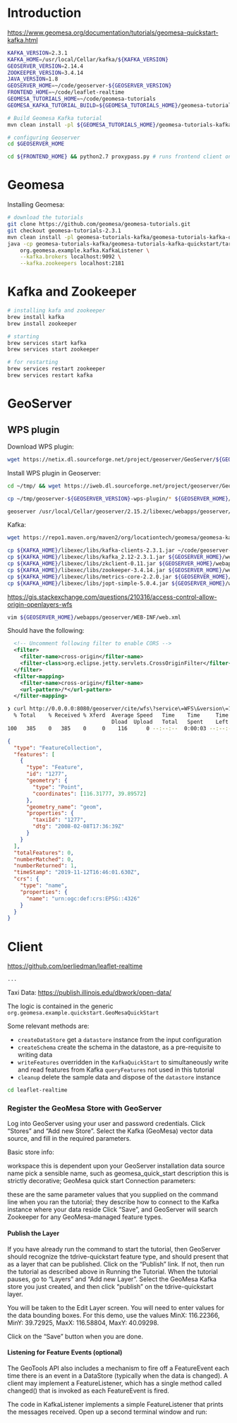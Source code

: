 # Introduction

https://www.geomesa.org/documentation/tutorials/geomesa-quickstart-kafka.html

```sh
KAFKA_VERSION=2.3.1
KAFKA_HOME=/usr/local/Cellar/kafka/${KAFKA_VERSION}
GEOSERVER_VERSION=2.14.4
ZOOKEEPER_VERSION=3.4.14
JAVA_VERSION=1.8
GEOSERVER_HOME=~/code/geoserver-${GEOSERVER_VERSION}
FRONTEND_HOME=~/code/leaflet-realtime
GEOMESA_TUTORIALS_HOME=~/code/geomesa-tutorials
GEOMESA_KAFKA_TUTORIAL_BUILD=${GEOMESA_TUTORIALS_HOME}/geomesa-tutorials-kafka/geomesa-tutorials-kafka-quickstart/target/geomesa-tutorials-kafka-quickstart-2.3.1.jar

# Build Geomesa Kafka tutorial
mvn clean install -pl ${GEOMESA_TUTORIALS_HOME}/geomesa-tutorials-kafka/geomesa-tutorials-kafka-quickstart -am

# configuring Geoserver
cd $GEOSERVER_HOME

cd ${FRONTEND_HOME} && python2.7 proxypass.py # runs frontend client on 0.0.0.0:8880

```

# Geomesa

Installing Geomesa:

```sh
# download the tutorials
git clone https://github.com/geomesa/geomesa-tutorials.git
git checkout geomesa-tutorials-2.3.1
mvn clean install -pl geomesa-tutorials-kafka/geomesa-tutorials-kafka-quickstart -am
java -cp geomesa-tutorials-kafka/geomesa-tutorials-kafka-quickstart/target/geomesa-tutorials-kafka-quickstart-2.3.1.jar \
    org.geomesa.example.kafka.KafkaListener \
    --kafka.brokers localhost:9092 \
    --kafka.zookeepers localhost:2181
```

# Kafka and Zookeeper

```sh
# installing kafa and zookeeper
brew install kafka
brew install zookeeper

# starting
brew services start kafka
brew services start zookeeper

# for restarting
brew services restart zookeeper
brew services restart kafka
```

# GeoServer

## WPS plugin

Download WPS plugin:

```sh
wget https://netix.dl.sourceforge.net/project/geoserver/GeoServer/${GEOSERVER_VERSION}/geoserver-${GEOSERVER_VERSION}-bin.zip

```

Install WPS plugin in Geoserver:

```sh
cd ~/tmp/ && wget https://iweb.dl.sourceforge.net/project/geoserver/GeoServer/${GEOSERVER_VERSION}/extensions/geoserver-${GEOSERVER_VERSION}-wps-plugin.zip

cp ~/tmp/geoserver-${GEOSERVER_VERSION}-wps-plugin/* ${GEOSERVER_HOME}/webapps/geoserver/WEB-INF/lib

geoserver /usr/local/Cellar/geoserver/2.15.2/libexec/webapps/geoserver/data
```

Kafka:

```sh
wget https://repo1.maven.org/maven2/org/locationtech/geomesa/geomesa-kafka-gs-plugin_2.11/2.3.2/geomesa-kafka-gs-plugin_2.11-2.3.2-install.tar.gz
```

```sh
cp ${KAFKA_HOME}/libexec/libs/kafka-clients-2.3.1.jar ~/code/geoserver-${GEOSERVER_VERSION}/webapps/geoserver/WEB-INF/lib
cp ${KAFKA_HOME}/libexec/libs/kafka_2.12-2.3.1.jar ${GEOSERVER_HOME}/webapps/geoserver/WEB-INF/lib
cp ${KAFKA_HOME}/libexec/libs/zkclient-0.11.jar ${GEOSERVER_HOME}/webapps/geoserver/WEB-INF/lib
cp ${KAFKA_HOME}/libexec/libs/zookeeper-3.4.14.jar ${GEOSERVER_HOME}/webapps/geoserver/WEB-INF/lib
cp ${KAFKA_HOME}/libexec/libs/metrics-core-2.2.0.jar ${GEOSERVER_HOME}/webapps/geoserver/WEB-INF/lib
cp ${KAFKA_HOME}/libexec/libs/jopt-simple-5.0.4.jar ${GEOSERVER_HOME}/webapps/geoserver/WEB-INF/lib
```

https://gis.stackexchange.com/questions/210316/access-control-allow-origin-openlayers-wfs

```sh
vim ${GEOSERVER_HOME}/webapps/geoserver/WEB-INF/web.xml
```

Should have the following:

```xml
  <!-- Uncomment following filter to enable CORS -->
  <filter>
    <filter-name>cross-origin</filter-name>
    <filter-class>org.eclipse.jetty.servlets.CrossOriginFilter</filter-class>
  </filter>
  <filter-mapping>
    <filter-name>cross-origin</filter-name>
    <url-pattern>/*</url-pattern>
  </filter-mapping>
```

```sh
❯ curl http://0.0.0.0:8080/geoserver/cite/wfs\?service\=WFS\&version\=1.1.0\&request\=GetFeature\&typeName\=cite:tdrive-quickstart\&outputFormat\=application/json | jq
  % Total    % Received % Xferd  Average Speed   Time    Time     Time  Current
                                 Dload  Upload   Total   Spent    Left  Speed
100   385    0   385    0     0    116      0 --:--:--  0:00:03 --:--:--   116
```

```json
{
  "type": "FeatureCollection",
  "features": [
    {
      "type": "Feature",
      "id": "1277",
      "geometry": {
        "type": "Point",
        "coordinates": [116.31777, 39.89572]
      },
      "geometry_name": "geom",
      "properties": {
        "taxiId": "1277",
        "dtg": "2008-02-08T17:36:39Z"
      }
    }
  ],
  "totalFeatures": 0,
  "numberMatched": 0,
  "numberReturned": 1,
  "timeStamp": "2019-11-12T16:46:01.630Z",
  "crs": {
    "type": "name",
    "properties": {
      "name": "urn:ogc:def:crs:EPSG::4326"
    }
  }
}
```

# Client

https://github.com/perliedman/leaflet-realtime

```sh
...
```

Taxi Data: https://publish.illinois.edu/dbwork/open-data/

The logic is contained in the generic `org.geomesa.example.quickstart.GeoMesaQuickStart`

Some relevant methods are:

- `createDataStore` get a `datastore` instance from the input configuration
- `createSchema` create the schema in the datastore, as a pre-requisite to writing data
- `writeFeatures` overridden in the `KafkaQuickStart` to simultaneously write and read features from Kafka
  `queryFeatures` not used in this tutorial
- `cleanup` delete the sample data and dispose of the `datastore` instance

```sh
cd leaflet-realtime

```

### Register the GeoMesa Store with GeoServer

Log into GeoServer using your user and password credentials. Click “Stores” and “Add new Store”. Select the Kafka (GeoMesa) vector data source, and fill in the required parameters.

Basic store info:

workspace this is dependent upon your GeoServer installation
data source name pick a sensible name, such as geomesa_quick_start
description this is strictly decorative; GeoMesa quick start
Connection parameters:

these are the same parameter values that you supplied on the command line when you ran the tutorial; they describe how to connect to the Kafka instance where your data reside
Click “Save”, and GeoServer will search Zookeeper for any GeoMesa-managed feature types.

#### Publish the Layer

If you have already run the command to start the tutorial, then GeoServer should recognize the tdrive-quickstart feature type, and should present that as a layer that can be published. Click on the “Publish” link. If not, then run the tutorial as described above in Running the Tutorial. When the tutorial pauses, go to “Layers” and “Add new Layer”. Select the GeoMesa Kafka store you just created, and then click “publish” on the tdrive-quickstart layer.

You will be taken to the Edit Layer screen. You will need to enter values for the data bounding boxes. For this demo, use the values MinX: 116.22366, MinY: 39.72925, MaxX: 116.58804, MaxY: 40.09298.

Click on the “Save” button when you are done.

#### Listening for Feature Events (optional)

The GeoTools API also includes a mechanism to fire off a FeatureEvent each time there is an event in a DataStore (typically when the data is changed). A client may implement a FeatureListener, which has a single method called changed() that is invoked as each FeatureEvent is fired.

The code in KafkaListener implements a simple FeatureListener that prints the messages received. Open up a second terminal window and run:
